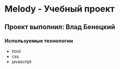 # Melody - Учебный проект
## Проект выполнил: Влад Бенецкий
### Используемые технологии 
- html
- css
- javascript

